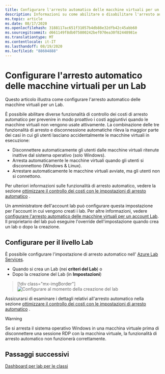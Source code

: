 ```yaml
---
title: Configurare l'arresto automatico delle macchine virtuali per un Lab in Azure Lab Services
description: Informazioni su come abilitare o disabilitare l'arresto automatico delle macchine virtuali al termine di una connessione desktop remota.
ms.topic: article
ms.date: 08/17/2020
ms.openlocfilehash: 3188117ac651f31057b4db88e32dfb42c45abb60
ms.sourcegitcommit: d661149f8db075800242bef070ea30f82448981e
ms.translationtype: MT
ms.contentlocale: it-IT
ms.lasthandoff: 08/19/2020
ms.locfileid: "88604888"
---
```

# <a name="configure-automatic-shutdown-of-vms-for-a-lab"></a>Configurare l'arresto automatico delle macchine virtuali per un Lab

Questo articolo illustra come configurare l'arresto automatico delle macchine virtuali per un Lab.

È possibile abilitare diverse funzionalità di controllo dei costi di arresto automatico per prevenire in modo proattivo i costi aggiuntivi quando le macchine virtuali non vengono usate attivamente. La combinazione delle tre funzionalità di arresto e disconnessione automatiche rileva la maggior parte dei casi in cui gli utenti lasciano accidentalmente le macchine virtuali in esecuzione:
 
* Disconnettere automaticamente gli utenti dalle macchine virtuali ritenute inattive dal sistema operativo (solo Windows).
* Arresta automaticamente le macchine virtuali quando gli utenti si disconnettono (Windows & Linux).
* Arrestare automaticamente le macchine virtuali avviate, ma gli utenti non si connettono.

Per ulteriori informazioni sulle funzionalità di arresto automatico, vedere la sezione [ottimizzare il controllo dei costi con le impostazioni di arresto automatico](cost-management-guide.md#maximize-cost-control-with-auto-shutdown-settings) .

Un amministratore dell'account lab può configurare questa impostazione per l'account in cui vengono creati i lab. Per altre informazioni, vedere [configurare l'arresto automatico delle macchine virtuali per un account Lab](how-to-configure-lab-accounts.md). Il proprietario del lab può eseguire l'override dell'impostazione quando crea un lab o dopo la creazione. 

## <a name="configure-for-the-lab-level"></a>Configurare per il livello Lab

È possibile configurare l'impostazione di arresto automatico nell' [Azure Lab Services](https://labs.azure.com/).

* Quando si crea un Lab (nei **criteri del Lab**) o
* Dopo la creazione del Lab (in **Impostazioni**)

> [!div class="mx-imgBorder"]
> ![Configurare al momento della creazione del lab](./media/how-to-enable-shutdown-disconnect/configure-lab-creation.png)

Assicurarsi di esaminare i dettagli relativi all'arresto automatico nella sezione [ottimizzare il controllo dei costi con le impostazioni di arresto automatico](cost-management-guide.md#maximize-cost-control-with-auto-shutdown-settings) .

> [!WARNING]
> Se si arresta il sistema operativo Windows in una macchina virtuale prima di disconnettere una sessione RDP con la macchina virtuale, la funzionalità di arresto automatico non funzionerà correttamente.  

## <a name="next-steps"></a>Passaggi successivi

[Dashboard per lab per le classi](use-dashboard.md)
